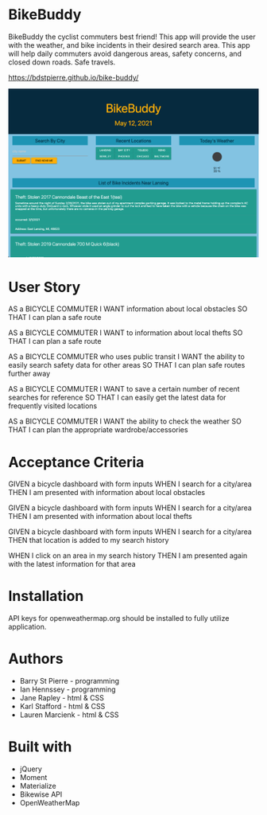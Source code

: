 # BikeBuddy
BikeBuddy the cyclist commuters best friend! This app will provide the user with the weather, and bike incidents in their desired search area. This app will help daily commuters avoid dangerous areas, safety concerns, and closed down roads. Safe travels.

https://bdstpierre.github.io/bike-buddy/

![Image of BikeBuddy showing incidents for the lansing area](assets/images/screenshot.png)

# User Story
AS a BICYCLE COMMUTER 
I WANT information about local obstacles
SO THAT I can plan a safe route

AS a BICYCLE COMMUTER 
I WANT to information about local thefts
SO THAT I can plan a safe route

AS a BICYCLE COMMUTER who uses public transit
I WANT the ability to easily search safety data for other areas
SO THAT I can plan safe routes further away 

AS a BICYCLE COMMUTER
I WANT to save a certain number of recent searches for reference
SO THAT I can easily get the latest data for frequently visited locations

AS a BICYCLE COMMUTER
I WANT the ability to check the weather
SO THAT I can plan the appropriate wardrobe/accessories

# Acceptance Criteria 
GIVEN a bicycle dashboard with form inputs 
WHEN I search for a city/area
THEN I am presented with information about local obstacles

GIVEN a bicycle dashboard with form inputs 
WHEN I search for a city/area 
THEN I am presented with information about local thefts

GIVEN a bicycle dashboard with form inputs 
WHEN I search for a city/area 
THEN that location is added to my search history

WHEN I click on an area in my search history
THEN I am presented again with the latest information for that area 


# Installation
API keys for openweathermap.org should be installed to fully utilize application.

# Authors
* Barry St Pierre - programming
* Ian Hennssey -  programming
* Jane Rapley - html & CSS
* Karl Stafford - html & CSS
* Lauren Marcienk - html & CSS

# Built with
* jQuery
* Moment
* Materialize
* Bikewise API
* OpenWeatherMap

